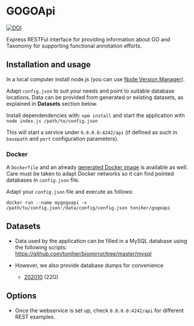 # GOGOApi

[![DOI](https://zenodo.org/badge/27595679.svg)](https://zenodo.org/badge/latestdoi/27595679)

Express RESTFul interface for providing information about GO and Taxonomy for supporting functional annotation efforts.

## Installation and usage

In a local computer install node.js (you can use [Node Version Manager](https://github.com/nvm-sh/nvm)).

Adapt ```config.json``` to suit your needs and point to suitable database locations. Data can be provided from generated or existing datasets, as explained in **Datasets** section below.

Install dependendencies with: ```npm install``` and start the application with ```node index.js /path/to/config.json```

This will start a service under ```0.0.0.0:4242/api``` (if defined as such in ```basepath``` and ```port``` configuration parameters).

### Docker

A ```Dockerfile``` and an already [generated Docker image](https://hub.docker.com/r/toniher/gogoapi) is available as well. Care must be taken to adapt Docker networks so it can find pointed databases in ```config.json``` file.

Adapt your ```config.json``` file and execute as follows:

```
docker run --name mygogoapi -v /path/to/config.json:/data/config/config.json toniher/gogoapi
```

## Datasets

* Data used by the application can be filled in a MySQL database using the following scripts: https://github.com/toniher/biomirror/tree/master/mysql

* However, we also provide database dumps for convenience
  * [202010](https://biocore.crg.eu/gogoapi/biosql-202010.sql.gz) (22G)

## Options

* Once the webservice is set up, check ```0.0.0.0:4242/api``` for different REST examples.
